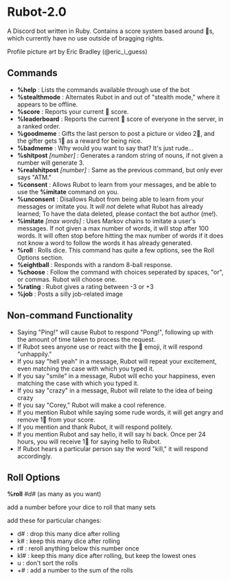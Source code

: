 # Rubot-2.0
A Discord bot written in Ruby.
Contains a score system based around 💎s, which currently have no use outside of bragging rights.

Profile picture art by Eric Bradley (@eric_i_guess)

## Commands
- **%help** : Lists the commands available through use of the bot
- **%stealthmode** : Alternates Rubot in and out of "stealth mode," where it appears to be offline.
- **%score** : Reports your current 💎 score.
- **%leaderboard** : Reports the current 💎 score of everyone in the server, in a ranked order.
- **%goodmeme** : Gifts the last person to post a picture or video 2💎, and the gifter gets 1💎 as a reward for being nice.
- **%badmeme** : Why would you want to say that? It's just rude...
- **%shitpost** *[number]* : Generates a random string of nouns, if not given a number will generate 3.
- **%realshitpost** *[number]* : Same as the previous command, but only ever says "ATM."
- **%consent** : Allows Rubot to learn from your messages, and be able to use the **%imitate** command on you.
- **%unconsent** : Disallows Rubot from being able to learn from your messages or imitate you. It *will not* delete what Rubot has already learned; To have the data deleted, please contact the bot author (me!).
- **%imitate** *<user mention> [max words]* : Uses Markov chains to imitate a user's messages. If not given a max number of words, it will stop after 100 words. It will often stop before hitting the max number of words if it does not know a word to follow the words it has already generated.
- **%roll** : Rolls dice. This command has quite a few options, see the Roll Options section.
- **%eightball** : Responds with a random 8-ball response.
- **%choose** : Follow the command with choices seperated by spaces, "or", or commas. Rubot will choose one.
- **%rating** : Rubot gives a rating between -3 or +3
- **%job** : Posts a silly job-related image

## Non-command Functionality
- Saying "Ping!" will cause Rubot to respond "Pong!", following up with the amount of time taken to process the request.
- If Rubot sees anyone use or react with the 🗿 emoji, it will respond "unhappily."
- If you say "hell yeah" in a message, Rubot will repeat your excitement, even matching the case with which you typed it.
- If you say "smile" in a message, Rubot will echo your happiness, even matching the case with which you typed it.
- If you say "crazy" in a message, Rubot will relate to the idea of being crazy
- If you say "Corey," Rubot will make a cool reference.
- If you mention Rubot while saying some rude words, it will get angry and remove 1💎 from your score.
- If you mention and thank Rubot, it will respond politely.
- If you mention Rubot and say hello, it will say hi back. Once per 24 hours, you will receive 1💎 for saying hello to Rubot.
- If Rubot hears a particular person say the word "kill," it will respond accordingly.

## Roll Options
**%roll** *#d#* (as many as you want)

add a number before your dice to roll that many sets

add these for particular changes:
- d# : drop this many dice after rolling
- k# : keep this many dice after rolling
- r# : reroll anything below this number once
- kl# : keep this many dice after rolling, but keep the lowest ones
- u : don't sort the rolls
- +# : add a number to the sum of the rolls
